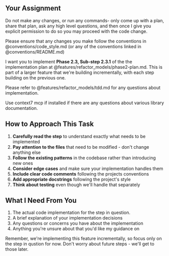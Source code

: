 ## Your Assignment

Do not make any changes, or run any commands- only come up with a plan, share that plan, ask any high level questions, and then once I give you explicit permission to do so you may proceed with the code change.

Please ensure that any changes you make follow the conventions in @conventions/code_style.md (or any of the conventions linked in @conventions/README.md)

I want you to implement **Phase 2.3, Sub-step 2.3.1** of the the implementation plan at @features/refactor_models/phase2-plan.md. This is part of a larger feature that we're building incrementally, with each step building on the previous one.

Please refer to @features/refactor_models/tdd.md for any questions about implementation.

Use context7 mcp if installed if there are any questions about various library documentation.

## How to Approach This Task

1. **Carefully read the step** to understand exactly what needs to be implemented
2. **Pay attention to the files** that need to be modified - don't change anything else
3. **Follow the existing patterns** in the codebase rather than introducing new ones
4. **Consider edge cases** and make sure your implementation handles them
5. **Include clear code comments** following the projects conventions
6. **Add appropriate docstrings** following the project's style
7. **Think about testing** even though we'll handle that separately

## What I Need From You

1. The actual code implementation for the step in question.
2. A brief explanation of your implementation decisions
3. Any questions or concerns you have about the implementation
4. Anything you're unsure about that you'd like my guidance on

Remember, we're implementing this feature incrementally, so focus only on the step in qustion for now. Don't worry about future steps - we'll get to those later.
